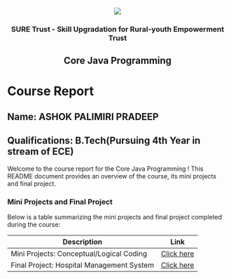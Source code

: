 <!-- PROJECT LOGO -->
<br />

<div align="center">
   <img src='https://user-images.githubusercontent.com/73131499/166115643-d3187f47-d38f-41b2-ae42-5ecbbc60de14.png' />


<h3 align="center">SURE Trust - Skill Upgradation for Rural-youth Empowerment Trust</h3>
  <h2> Core Java Programming </h2>
</div>

# Course Report

## Name: ASHOK PALIMIRI PRADEEP

## Qualifications: B.Tech(Pursuing 4th Year in stream of ECE)

Welcome to the course report for the Core Java Programming ! This README document provides an overview of the course, its mini projects and final project.

### Mini Projects and Final Project

Below is a table summarizing the mini projects and final project completed during the course:

| Description                               | Link                                    |
|-------------------------------------------|-----------------------------------------|
| Mini Projects: Conceptual/Logical Coding  |      [Click here](https://github.com/sure-trust/G13_JAVA/tree/main/Mini%20Projects/Pradeep)          |
| Final Project: Hospital Management System |   [Click here](https://github.com/sure-trust/G13_JAVA/tree/main/Final%20Capstone%20Project/Pradeep)  |
